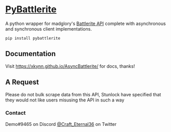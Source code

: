 # <a href="https://pypi.python.org/pypi/asyncbattlerite">PyBattlerite</a>

A python wrapper for madglory's [Battlerite API](http://battlerite-docs.readthedocs.io/en/master/introduction.html)
complete with asynchronous and synchronous client implementations.

```
pip install pybattlerite
```
## Documentation
Visit https://xkynn.github.io/AsyncBattlerite/ for docs, thanks!

## A Request
Please do not bulk scrape data from this API, Stunlock have specified that they would not like users misusing the API
in such a way

### Contact
Demo#9465 on Discord
[@Craft_Eternal36](https://twitter.com/Craft_Eternal36) on Twitter
